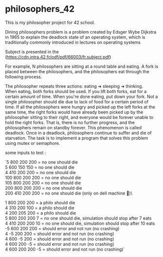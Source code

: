 # philosophers_42

This is my philosopher project for 42 school.

Dining philosophers problem is a problem created by Edsger Wybe Dijkstra in 1965 to explain the deadlock state of an operating system, which is traditionally commonly introduced in lectures on operating systems

Subject is presented in the (https://cdn.intra.42.fr/pdf/pdf/66003/fr.subject.pdf)

For example, N philosophers are sitting at a round table and eating. A fork is placed between the philosophers, and the philosophers eat through the following process.

The philosopher repeats three actions:
eating ➔ sleeping ➔ thinking. \
When eating, both forks should be used. If you lift both forks, eat for a certain amount of time. When you're done eating, put down your fork. Not a single philosopher should die due to lack of food for a certain period of time. If all the philosophers were hungry and picked up the left forks at the same time, the right forks would have already been picked up by the philosopher sitting to their right, and everyone would be forever unable to hold the right forks. That is, there is no further progress, and the philosophers remain on standby forever. This phenomenon is called deadlock. Once in a deadlock, philosophers continue to suffer and die of starvation. The task is to implement a program that solves this problem using mutex or semaphore.

some inputs to test : 

`5 800 200 200  =  no one should die\
5 600 150 150     =  no one should die\
4 410 200 200     =  no one should die\
100 800 200 200   =  no one should die\
105 800 200 200   =  no one should die\
200 800 200 200   =  no one should die\
200 410 200 200   =  no one should die (only on dell machine 👮)\

1 800 200 200     =  a philo should die\
4 310 200 100     =  a philo should die\
4 200 205 200     =  a philo should die\
5 800 200 200 7   =  no one should die, simulation should stop after 7 eats\
4 410 200 200 10  =  no one should die, simulation should stop after 10 eats\
-5 600 200 200    =  should error and not run (no crashing)\
4 -5 200 200      =  should error and not run (no crashing)\
4 600 -5 200      =  should error and not run (no crashing)\
4 600 200 -5      =  should error and not run (no crashing)\
4 600 200 200 -5  =  should error and not run (no crashing)`
